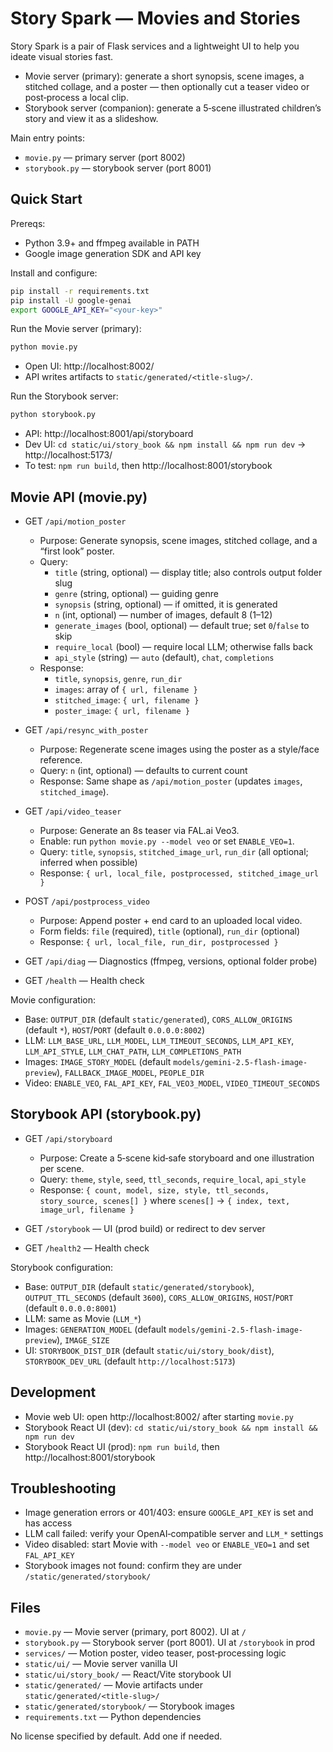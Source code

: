 # Story Spark — Movies and Stories

Story Spark is a pair of Flask services and a lightweight UI to help you ideate visual stories fast.

- Movie server (primary): generate a short synopsis, scene images, a stitched collage, and a poster — then optionally cut a teaser video or post‑process a local clip.
- Storybook server (companion): generate a 5‑scene illustrated children’s story and view it as a slideshow.

Main entry points:
- `movie.py` — primary server (port 8002)
- `storybook.py` — storybook server (port 8001)

## Quick Start

Prereqs:
- Python 3.9+ and ffmpeg available in PATH
- Google image generation SDK and API key

Install and configure:

```bash
pip install -r requirements.txt
pip install -U google-genai
export GOOGLE_API_KEY="<your-key>"
```

Run the Movie server (primary):

```bash
python movie.py
```

- Open UI: http://localhost:8002/
- API writes artifacts to `static/generated/<title-slug>/`.

Run the Storybook server:

```bash
python storybook.py
```

- API: http://localhost:8001/api/storyboard
- Dev UI: `cd static/ui/story_book && npm install && npm run dev` → http://localhost:5173/
- To test: `npm run build`, then http://localhost:8001/storybook

## Movie API (movie.py)

- GET `/api/motion_poster`
  - Purpose: Generate synopsis, scene images, stitched collage, and a “first look” poster.
  - Query:
    - `title` (string, optional) — display title; also controls output folder slug
    - `genre` (string, optional) — guiding genre
    - `synopsis` (string, optional) — if omitted, it is generated
    - `n` (int, optional) — number of images, default 8 (1–12)
    - `generate_images` (bool, optional) — default true; set `0`/`false` to skip
    - `require_local` (bool) — require local LLM; otherwise falls back
    - `api_style` (string) — `auto` (default), `chat`, `completions`
  - Response:
    - `title`, `synopsis`, `genre`, `run_dir`
    - `images`: array of `{ url, filename }`
    - `stitched_image`: `{ url, filename }`
    - `poster_image`: `{ url, filename }`

- GET `/api/resync_with_poster`
  - Purpose: Regenerate scene images using the poster as a style/face reference.
  - Query: `n` (int, optional) — defaults to current count
  - Response: Same shape as `/api/motion_poster` (updates `images`, `stitched_image`).

- GET `/api/video_teaser`
  - Purpose: Generate an 8s teaser via FAL.ai Veo3.
  - Enable: run `python movie.py --model veo` or set `ENABLE_VEO=1`.
  - Query: `title`, `synopsis`, `stitched_image_url`, `run_dir` (all optional; inferred when possible)
  - Response: `{ url, local_file, postprocessed, stitched_image_url }`

- POST `/api/postprocess_video`
  - Purpose: Append poster + end card to an uploaded local video.
  - Form fields: `file` (required), `title` (optional), `run_dir` (optional)
  - Response: `{ url, local_file, run_dir, postprocessed }`

- GET `/api/diag` — Diagnostics (ffmpeg, versions, optional folder probe)
- GET `/health` — Health check

Movie configuration:
- Base: `OUTPUT_DIR` (default `static/generated`), `CORS_ALLOW_ORIGINS` (default `*`), `HOST`/`PORT` (default `0.0.0.0:8002`)
- LLM: `LLM_BASE_URL`, `LLM_MODEL`, `LLM_TIMEOUT_SECONDS`, `LLM_API_KEY`, `LLM_API_STYLE`, `LLM_CHAT_PATH`, `LLM_COMPLETIONS_PATH`
- Images: `IMAGE_STORY_MODEL` (default `models/gemini-2.5-flash-image-preview`), `FALLBACK_IMAGE_MODEL`, `PEOPLE_DIR`
- Video: `ENABLE_VEO`, `FAL_API_KEY`, `FAL_VEO3_MODEL`, `VIDEO_TIMEOUT_SECONDS`

## Storybook API (storybook.py)

- GET `/api/storyboard`
  - Purpose: Create a 5‑scene kid‑safe storyboard and one illustration per scene.
  - Query: `theme`, `style`, `seed`, `ttl_seconds`, `require_local`, `api_style`
  - Response: `{ count, model, size, style, ttl_seconds, story_source, scenes[] }` where `scenes[]` → `{ index, text, image_url, filename }`

- GET `/storybook` — UI (prod build) or redirect to dev server
- GET `/health2` — Health check

Storybook configuration:
- Base: `OUTPUT_DIR` (default `static/generated/storybook`), `OUTPUT_TTL_SECONDS` (default `3600`), `CORS_ALLOW_ORIGINS`, `HOST`/`PORT` (default `0.0.0.0:8001`)
- LLM: same as Movie (`LLM_*`)
- Images: `GENERATION_MODEL` (default `models/gemini-2.5-flash-image-preview`), `IMAGE_SIZE`
- UI: `STORYBOOK_DIST_DIR` (default `static/ui/story_book/dist`), `STORYBOOK_DEV_URL` (default `http://localhost:5173`)

## Development

- Movie web UI: open http://localhost:8002/ after starting `movie.py`
- Storybook React UI (dev): `cd static/ui/story_book && npm install && npm run dev`
- Storybook React UI (prod): `npm run build`, then http://localhost:8001/storybook

## Troubleshooting

- Image generation errors or 401/403: ensure `GOOGLE_API_KEY` is set and has access
- LLM call failed: verify your OpenAI‑compatible server and `LLM_*` settings
- Video disabled: start Movie with `--model veo` or `ENABLE_VEO=1` and set `FAL_API_KEY`
- Storybook images not found: confirm they are under `/static/generated/storybook/`

## Files

- `movie.py` — Movie server (primary, port 8002). UI at `/`
- `storybook.py` — Storybook server (port 8001). UI at `/storybook` in prod
- `services/` — Motion poster, video teaser, post‑processing logic
- `static/ui/` — Movie server vanilla UI
- `static/ui/story_book/` — React/Vite storybook UI
- `static/generated/` — Movie artifacts under `static/generated/<title‑slug>/`
- `static/generated/storybook/` — Storybook images
- `requirements.txt` — Python dependencies

No license specified by default. Add one if needed.

